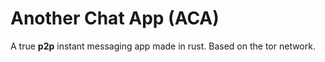 # Another Chat App (ACA)
A true **p2p** instant messaging app made in rust. Based on the tor network.

